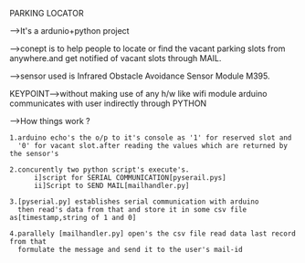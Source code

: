 PARKING LOCATOR

-->It's a ardunio+python project

-->conept is to help people to locate or find the vacant parking slots
from anywhere.and get notified of vacant slots through MAIL.

-->sensor used is Infrared Obstacle Avoidance Sensor Module M395.

KEYPOINT-->without making use of any h/w like wifi module arduino communicates with 
          user indirectly through PYTHON
          
-->How things work ?
    
    1.arduino echo's the o/p to it's console as '1' for reserved slot and 
      '0' for vacant slot.after reading the values which are returned by the sensor's
    
    2.concurently two python script's execute's. 
          i]script for SERIAL COMMUNICATION[pyserail.pys]
          ii]Script to SEND MAIL[mailhandler.py]
    
    3.[pyserial.py] establishes serial communication with arduino
      then read's data from that and store it in some csv file as[timestamp,string of 1 and 0]
    
    4.parallely [mailhandler.py] open's the csv file read data last record from that 
      formulate the message and send it to the user's mail-id 
   
